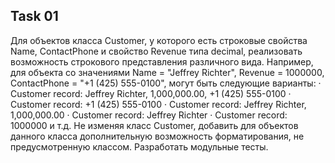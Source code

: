 ## Task 01

   Для объектов класса Customer, у которого есть строковые свойства Name, ContactPhone и свойство Revenue типа decimal, реализовать возможность строкового представления различного вида.
Например, для объекта со значениями Name = "Jeffrey Richter", Revenue = 1000000, ContactPhone = "+1 (425) 555-0100", могут быть следующие варианты:
·          Customer record: Jeffrey Richter, 1,000,000.00, +1 (425) 555-0100
·          Customer record: +1 (425) 555-0100
·          Customer record: Jeffrey Richter, 1,000,000.00
·          Customer record: Jeffrey Richter
·          Customer record: 1000000 и т.д.
Не изменяя класс Customer, добавить для объектов данного класса дополнительную возможность форматирования, не предусмотренную классом. Разработать модульные тесты.
